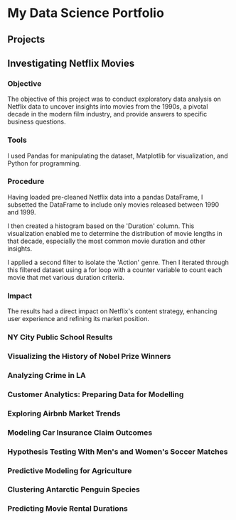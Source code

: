 # My Data Science Portfolio

## Projects

## Investigating Netflix Movies
### Objective
The objective of this project was to conduct exploratory data analysis on Netflix data to uncover insights into movies from the 1990s, a pivotal decade in the modern film industry, and provide answers to specific business questions.
### Tools
I  used Pandas for manipulating the dataset, Matplotlib for visualization, and Python for programming.
### Procedure
Having loaded pre-cleaned Netflix data into a pandas DataFrame, I subsetted the DataFrame to include only movies released between 1990 and 1999.

I then created a histogram based on the 'Duration' column. This visualization enabled me to determine the distribution of movie lengths in that decade, especially the most common movie duration and other insights.

I applied a second filter to isolate the 'Action' genre. Then I iterated through this filtered dataset using a for loop with a counter variable to count each movie that met various duration criteria.
### Impact
The results had a direct impact on Netflix's content strategy, enhancing user experience and refining its market position.






  
### NY City Public School Results

### Visualizing the History of Nobel Prize Winners

### Analyzing Crime in LA

### Customer Analytics: Preparing Data for Modelling

### Exploring Airbnb Market Trends

### Modeling Car Insurance Claim Outcomes

### Hypothesis Testing With Men's and Women's Soccer Matches

### Predictive Modeling for Agriculture

###  Clustering Antarctic Penguin Species

### Predicting Movie Rental Durations 


